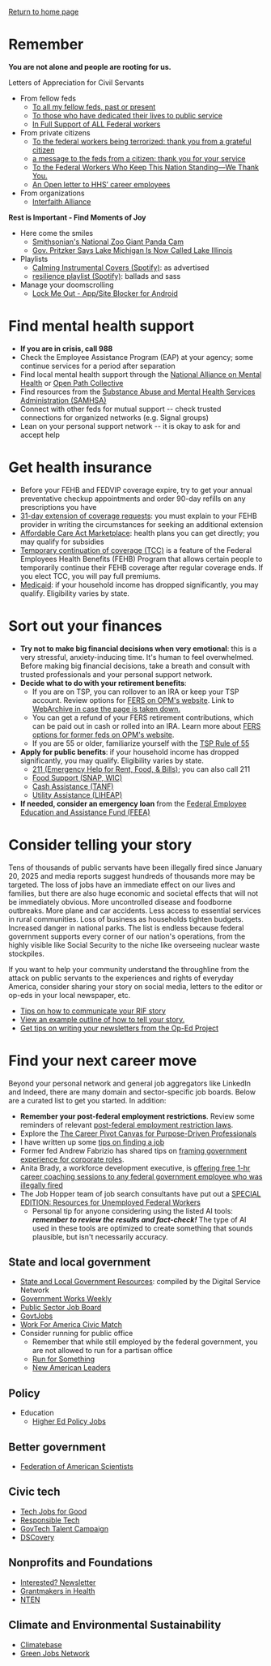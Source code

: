 [Return to home page](README.md)

# Remember
**You are not alone and people are rooting for us.**

Letters of Appreciation for Civil Servants
* From fellow feds
    * [To all my fellow feds, past or present](https://www.reddit.com/r/fednews/comments/1iqgcln/to_all_my_fellow_feds_past_or_present/)
    * [To those who have dedicated their lives to public service](https://www.reddit.com/r/fednews/comments/1iptvgd/to_those_who_have_dedicated_their_lives_to_public/)
    * [In Full Support of ALL Federal workers](https://www.reddit.com/r/fednews/comments/1ipok6m/in_full_support_of_all_federal_workers/)
* From private citizens
    * [To the federal workers being terrorized: thank you from a grateful citizen ](https://www.reddit.com/r/fednews/comments/1it9c7u/to_the_federal_workers_being_terrorized_thank_you/)
    * [a message to the feds from a citizen: thank you for your service](https://www.reddit.com/r/fednews/comments/1iau5e7/a_message_to_the_feds_from_a_citizen_thank_you/)
    * [To the Federal Workers Who Keep This Nation Standing—We Thank You.](https://www.reddit.com/r/fednews/comments/1ida2m8/to_the_federal_workers_who_keep_this_nation/)
    * [An Open letter to HHS’ career employees](https://jeffnesbit.medium.com/thank-you-47232956e99d)
* From organizations
    * [Interfaith Alliance](https://files.civilservicestrong.org/Civil%20Service%20-%20Faith%20Letter%20-%202.5.25.pdf)

**Rest is Important - Find Moments of Joy**
* Here come the smiles
    * [Smithsonian's National Zoo Giant Panda Cam](https://nationalzoo.si.edu/webcams/panda-cam)
    * [Gov. Pritzker Says Lake Michigan Is Now Called Lake Illinois](https://www.youtube.com/watch?v=059lXXlPD08)
* Playlists
    * [Calming Instrumental Covers (Spotify)](https://open.spotify.com/playlist/37i9dQZF1DX9j444F9NCBa?si=Y9w8G-hgQAK9hp1cPYVPlA): as advertised
    * [resilience playlist (Spotify)](https://open.spotify.com/playlist/4dGg8cXRVGDVh5hvj88CWy?si=XLFA5aUtQt2D11Yco_uylA): ballads and sass
* Manage your doomscrolling
    * [Lock Me Out - App/Site Blocker for Android](https://play.google.com/store/apps/details?id=com.teqtic.lockmeout)

# Find mental health support
* **If you are in crisis, call 988**
* Check the Employee Assistance Program (EAP) at your agency; some continue services for a period after separation
* Find local mental health support through the [National Alliance on Mental Health](https://www.nami.org/) or [Open Path Collective](https://openpathcollective.org/)
* Find resources from the [Substance Abuse and Mental Health Services Administration (SAMHSA)](https://www.samhsa.gov/find-help)
* Connect with other feds for mutual support -- check trusted connections for organized networks (e.g. Signal groups)
* Lean on your personal support network -- it is okay to ask for and accept help

# Get health insurance
* Before your FEHB and FEDVIP coverage expire, try to get your annual preventative checkup appointments and order 90-day refills on any prescriptions you have
* [31-day extension of coverage requests](https://www.opm.gov/healthcare-insurance/healthcare/reference-materials/reference/termination-conversion-and-temporary-continuation-of-coverage/#extensioncov): you must explain to your FEHB provider in writing the circumstances for seeking an additional extension
* [Affordable Care Act Marketplace](https://healthcare.gov/): health plans you can get directly; you may qualify for subsidies
* [Temporary continuation of coverage (TCC)](https://www.opm.gov/healthcare-insurance/healthcare/temporary-continuation-of-coverage/#url=Pamphlet) is a feature of the Federal Employees Health Benefits (FEHB) Program that allows certain people to temporarily continue their FEHB coverage after regular coverage ends. If you elect TCC, you will pay full premiums.
* [Medicaid](https://www.medicaid.gov/): if your household income has dropped significantly, you may qualify. Eligibility varies by state.

# Sort out your finances
* **Try not to make big financial decisions when very emotional**: this is a very stressful, anxiety-inducing time. It's human to feel overwhelmed. Before making big financial decisions, take a breath and consult with trusted professionals and your personal support network.
* **Decide what to do with your retirement benefits**:
    * If you are on TSP, you can rollover to an IRA or keep your TSP account. Review options for [FERS on OPM's website](https://www.opm.gov/retirement-center/fers-information/former-employees/). Link to [WebArchive in case the page is taken down.](https://web.archive.org/web/20250213184222/https://www.opm.gov/retirement-center/fers-information/former-employees/)
    * You can get a refund of your FERS retirement contributions, which can be paid out in cash or rolled into an IRA. Learn more about [FERS options for former feds on OPM's website](https://www.opm.gov/retirement-center/fers-information/former-employees/).
    * If you are 55 or older, familiarize yourself with the [TSP Rule of 55](https://www.federalpensionadvisors.com/post/tsp-rule-of-55)
* **Apply for public benefits**: if your household income has dropped significantly, you may qualify. Eligibility varies by state.
    * [211 (Emergency Help for Rent, Food, & Bills)](https://www.211.org); you can also call 211 
    * [Food Support (SNAP, WIC)](https://www.fns.usda.gov/snap/state-directory)
    * [Cash Assistance (TANF)](https://www.acf.hhs.gov/ofa/map/contact-information-tanf-offices)
    * [Utility Assistance (LIHEAP)](https://www.acf.hhs.gov/ocs/programs/liheap)
* **If needed, consider an emergency loan** from the [Federal Employee Education and Assistance Fund (FEEA)](https://feea.org/)

# Consider telling your story
Tens of thousands of public servants have been illegally fired since January 20, 2025 and media reports suggest hundreds of thousands more may be targeted. The loss of jobs have an immediate effect on our lives and families, but there are also huge economic and societal effects that will not be immediately obvious. More uncontrolled disease and foodborne outbreaks. More plane and car accidents. Less access to essential services in rural communities. Loss of business as households tighten budgets. Increased danger in national parks. The list is endless because federal government supports every corner of our nation's operations, from the highly visible like Social Security to the niche like overseeing nuclear waste stockpiles.

If you want to help your community understand the throughline from the attack on public servants to the experiences and rights of everyday America, consider sharing your story on social media, letters to the editor or op-eds in your local newspaper, etc. 
* [Tips on how to communicate your RIF story](https://www.your-rif-story.com/resources/telling-your-story)
* [View an example outline of how to tell your story.](files/impact-story-outline.md)
* [Get tips on writing your newsletters from the Op-Ed Project](https://www.theopedproject.org/)

# Find your next career move
Beyond your personal network and general job aggregators like LinkedIn and Indeed, there are many domain and sector-specific job boards. Below are a curated list to get you started. In addition:

* **Remember your post-federal employment restrictions**. Review some reminders of relevant [post-federal employment restriction laws](files/post-federal-employment-law-reminders.md).
* Explore the [The Career Pivot Canvas for Purpose-Driven Professionals](https://www.syntelos.co/nonprofit-strategy-articles/the-career-pivot-canvas-for-purpose-driven-professionals)
* I have written up some [tips on finding a job](https://github.com/janejuenyang/welcome/blob/main/resources/jobs.md) 
* Former fed Andrew Fabrizio has shared tips on [framing government experience for corporate roles](https://medium.com/@andrewdfabrizio/gov-to-tech-framing-government-experience-for-corporate-roles-c37100581351).
* Anita Brady, a workforce development executive, is [offering free 1-hr career coaching sessions to any federal government employee who was illegally fired](https://www.linkedin.com/posts/activity-7296482969907593216-1cwT/)
* The Job Hopper team of job search consultants have put out a [SPECIAL EDITION: Resources for Unemployed Federal Workers](https://thejobhopper.substack.com/p/special-edition-resources-for-unemployed)
    * Personal tip for anyone considering using the listed AI tools: ***remember to review the results and fact-check!*** The type of AI used in these tools are optimized to create something that sounds plausible, but isn't necessarily accuracy.

## State and local government
* [State and Local Government Resources](https://docs.google.com/document/d/1PAbXEGASkV-FSi-n5ks_W8NqCF_TdFD0NkJW3SycTfE/edit?tab=t.f2afe4z2qf0c): compiled by the Digital Service Network
* [Government Works Weekly](https://governmentworks.substack.com/)
* [Public Sector Job Board](https://publicsectorjobboard.substack.com/)
* [GovtJobs](https://www.govtjobs.com/)
* [Work For America Civic Match](https://www.workforamerica.org/civicmatch)
* Consider running for public office
    * Remember that while still employed by the federal government, you are not allowed to run for a partisan office
    * [Run for Something](https://runforsomething.net/)
    * [New American Leaders](https://newamericanleaders.org/)

## Policy
* Education
    * [Higher Ed Policy Jobs](https://higheredpolicyjobs.org/)

## Better government 
* [Federation of American Scientists](https://fas.org/careers/)

## Civic tech
* [Tech Jobs for Good](https://www.techjobsforgood.com/)
* [Responsible Tech](https://alltechishuman.org/responsible-tech-job-board)
* [GovTech Talent Campaign](https://www.linkedin.com/groups/13175309/)
* [DSCovery](https://dscovery.fly.dev/)

## Nonprofits and Foundations
* [Interested? Newsletter](https://us4.campaign-archive.com/home/?u=6120d8735c3f8ce61ae491a18&id=c62e604b26)
* [Grantmakers in Health](https://www.gih.org/tools-resources/philanthropy-careers/)
* [NTEN](https://www.nten.org/jobs)

## Climate and Environmental Sustainability
* [Climatebase](https://climatebase.org/)
* [Green Jobs Network](https://www.linkedin.com/groups/77194)
